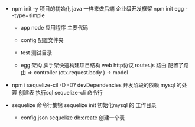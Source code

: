 - npm init -y 项目的初始化
  java 一样来做后端  企业级开发框架
  npm init egg  --type=simple  

  - app
    node 应用程序 主要代码
  - config 配置文件夹
  - test 测试目录

  - egg 架构
    脚手架快速构建项目结构 
    web http协议 
    router.js 路由  配置了路由
    => controller (ctx.request.body )
    -> model  


- npm i sequelize-cil -D
  -D?  devDependencies
  开发阶段的依赖 mysql 的处理
  创建表
  执行sql
  sequelize-cli 命令行

- sequelize 命令行集锦
  sequelize init 初始化mysql 的 工作目录
    - config.json 
    sequelize db:create
    创建一个表